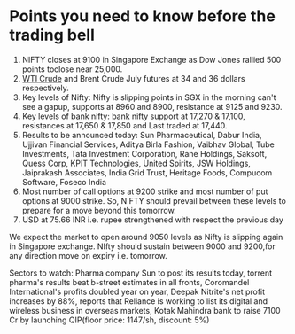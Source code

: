 # Points you need to know before the trading bell
1. NIFTY closes at 9100 in Singapore Exchange as Dow Jones rallied 500 points toclose near 25,000.
2. [WTI Crude](https://github.com/gauravkumar28/TrademanzaWebPages/blob/master/docs/glossaries/wti.html) and Brent Crude July futures at 34  and 36 dollars respectively.
3. Key levels of Nifty: Nifty is slipping points in SGX in the morning can't see a gapup, supports at 8960 and 8900, resistance at 9125 and 9230. 
4. Key levels of bank nifty: bank nifty support at 17,270 & 17,100, resistances at 17,650 & 17,850 and Last traded at 17,440.
5. Results to be announced today: Sun Pharmaceutical, Dabur India, Ujjivan Financial Services, Aditya Birla Fashion, Vaibhav Global, Tube Investments, Tata Investment Corporation, Rane Holdings, Saksoft, Quess Corp, KPIT Technologies, United Spirits, JSW Holdings, Jaiprakash Associates, India Grid Trust, Heritage Foods, Compucom Software, Foseco India
6. Most number of call options at 9200 strike and most number of put options at 9000 strike. So, NIFTY should prevail between these levels to prepare for a move beyond this tomorrow.
7. USD at 75.66 INR i.e. rupee strengthened with respect the previous day

We expect the market to open around 9050 levels as Nifty is slipping again in Singapore exchange. NIfty should sustain between 9000 and 9200,for any direction move on expiry i.e. tomorrow.

Sectors to watch: Pharma company Sun to post its results today, torrent pharma's results beat b-street estimates in all fronts, Coromandel International's profits doubled year on year, Deepak Nitrite's net profit increases by 88%, reports that Reliance is working to list its digital and wireless business in overseas markets, Kotak Mahindra bank to raise 7100 Cr by launching QIP(floor price: 1147/sh, discount: 5%)
